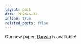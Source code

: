 ```yaml
---
layout: post
date: 2024-6-22 
inline: true
related_posts: false
---
```


Our new paper, [Darwin](https://darwin-alignment.github.io/) is availiable!


